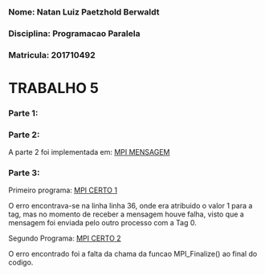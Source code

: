 ### Nome: Natan Luiz Paetzhold Berwaldt
### Disciplina: Programacao Paralela
### Matricula: 201710492

# TRABALHO 5

### Parte 1:


### Parte 2:

A parte 2 foi implementada em: [MPI MENSAGEM](MPImensagem.c)

### Parte 3:

Primeiro programa: [MPI CERTO 1](mpi_errado1.c)

O erro encontrava-se na linha linha 36, onde era atribuido o valor 1 para a tag, mas no momento de receber a mensagem houve falha, visto que a mensagem foi enviada pelo outro processo com a Tag 0.

Segundo Programa: [MPI CERTO 2](mpi_errado2.c)

O erro encontrado foi a falta da chama da funcao MPI_Finalize() ao final do codigo.

